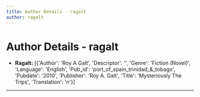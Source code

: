```yaml
---
title: Author Details - ragalt
author: ragalt
---
```


# Author Details - ragalt

<ul>
    <li><strong>Ragalt:</strong> [{'Author': 'Roy A Galt', 'Descriptor': '', 'Genre': 'Fiction (Novel)', 'Language': 'English', 'Pub_id': 'port_of_spain_trinidad_&_tobago', 'Pubdate': '2010', 'Publisher': 'Roy A. Galt', 'Title': 'Mysteriously The Trips', 'Translation': 'n'}]</li>
</ul>
<hr>